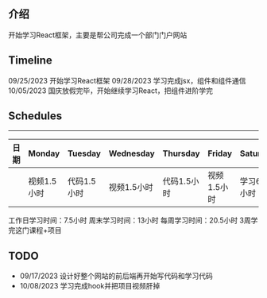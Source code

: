 ## 介绍
开始学习React框架，主要是帮公司完成一个部门门户网站

## Timeline
09/25/2023 开始学习React框架
09/28/2023 学习完成jsx，组件和组件通信
10/05/2023 国庆放假完毕，开始继续学习React，把组件进阶学完

## Schedules

-------
|日期|Monday|Tuesday|Wednesday|Thursday|Friday|Saturday|Sunday|
|  ----  | ----  |  ----  | ----  |  ----  | ----  |  ----  | ----  |
|   | 视频1.5小时|  代码1.5小时  | 视频1.5小时  |  代码1.5小时  | 视频1.5小时  |  学习6.5小时  | 学习6.5小时 |

工作日学习时间：7.5小时
周末学习时间：13小时
每周学习时间：20.5小时
3周学完这门课程+项目

## TODO
- 09/17/2023 设计好整个网站的前后端再开始写代码和学习代码
- 10/08/2023 学习完成hook并把项目视频肝掉
